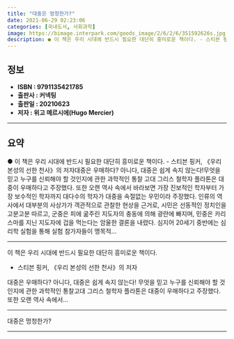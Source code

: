 ```yaml
---
title: "대중은 멍청한가?"
date: 2021-06-29 02:23:06
categories: [국내도서, 사회과학]
image: https://bimage.interpark.com/goods_image/2/6/2/6/351592626s.jpg
description: ● 이 책은 우리 시대에 반드시 필요한 대단히 흥미로운 책이다. - 스티븐 핑커, 《우리 본성의 선한 천사》의 저자대중은 우매하다? 아니다, 대중은 쉽게 속지 않는다!무엇을 믿고 누구를 신뢰해야 할 것인지에 관한 과학적인 통찰 고대 그리스 철학자 플라톤은 대중이 우매하다고 주장했다.
---
```


## **정보**

- **ISBN : 9791135421785**
- **출판사 : 커넥팅**
- **출판일 : 20210623**
- **저자 : 위고 메르시에(Hugo Mercier)**

------



## **요약**

●  이 책은 우리 시대에 반드시 필요한 대단히 흥미로운 책이다. - 스티븐 핑커, 《우리 본성의 선한 천사》의 저자대중은 우매하다? 아니다, 대중은 쉽게 속지 않는다!무엇을 믿고 누구를 신뢰해야 할 것인지에 관한 과학적인 통찰 고대 그리스 철학자 플라톤은 대중이 우매하다고 주장했다. 또한 오랜 역사 속에서 바라보면 가장 진보적인 학자부터 가장 보수적인 학자까지 대다수의 학자가 대중을 속절없는 우민이라 주장했다. 인류의 역사에서 대부분의 사상가가 객관적으로 관찰한 현상을 근거로, 시민은 선동적인 정치인을 고분고분 따르고, 군중은 피에 굶주린 지도자의 충동에 의해 광란에 빠지며, 민중은 카리스마를 지닌 지도자에 겁을 먹는다는 암울한 결론을 내렸다. 심지어 20세기 중반에는 심리학 실험을 통해 실험 참가자들이 맹목적...

------

이 책은 우리 시대에 반드시 필요한 대단히 흥미로운 책이다.
- 스티븐 핑커, 《우리 본성의 선한 천사》의 저자

대중은 우매하다? 아니다, 대중은 쉽게 속지 않는다!
무엇을 믿고 누구를 신뢰해야 할 것인지에 관한 과학적인 통찰고대 그리스 철학자 플라톤은 대중이 우매하다고 주장했다. 또한 오랜 역사 속에서... 

------


대중은 멍청한가? 

------


